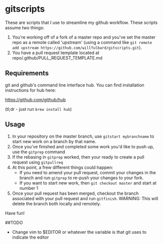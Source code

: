 # gitscripts

These are scripts that I use to streamline my github workflow.  These scripts assume two things:

1.  You're working off of a fork of a master repo and you've set the master repo as a remote called 'upstream' (using a command like `git remote add upstream https://github.com/willfulbard/gitscripts.git`).
2.  You have a pull request template located at repo/.github/PULL_REQUEST_TEMPLATE.md

## Requirements

git and github's command line interface hub.  You can find installation instructions for hub here:

https://github.com/github/hub

(tl;dr - just run `brew install hub`)

## Usage

1.  In your repository on the master branch, use `gitstart mybranchname` to start new work on a branch by that name.
2.  Once you've finished and completed some work you'd like to push up, use the `gitprep` command
3.  If the rebasing in `gitprep` worked, then your ready to create a pull request using `gitpullreq`
4.  At this point, a frew different things could happen:
    * If you need to amend your pull request, commit your changes in the branch and run `gitprep` to re-push your changes to your fork.
    * If you want to start new work, then `git checkout master` and start at number 1
5.  Once your pull request has been merged, checkout the branch associated with your pull request and run `gitfinish`.  WARNING: This will delete the branch both locally and remotely.

Have fun!

##TODO
*  Change vim to $EDITOR or whatever the variable is that git uses to indicate the editor
